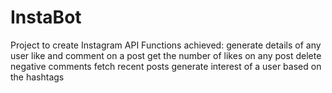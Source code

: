 # InstaBot
Project to create Instagram API
Functions achieved:
  generate details of any user
  like and comment on a post
  get the number of likes on any post
  delete negative comments 
  fetch recent posts
  generate interest of a user based on the hashtags
